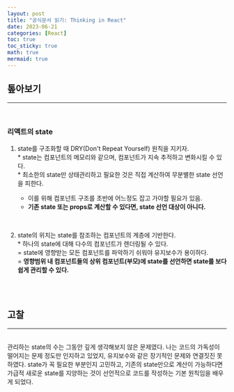 ```yaml
---
layout: post
title: "공식문서 읽기: Thinking in React"
date: 2023-06-21
categories: [React]
toc: true
toc_sticky: true
math: true
mermaid: true
---
```


## 톺아보기

---

<br>

### **리액트의 state**

1. state를 구조화할 때 DRY(Don't Repeat Yourself) 원칙을 지키자.  
   \* state는 컴포넌트의 메모리와 같으며, 컴포넌트가 지속 추적하고 변화시킬 수 있다.  
   \* 최소한의 state만 상태관리하고 필요한 것은 직접 계산하여 무분별한 state 선언을 피한다.

   - 이를 위해 컴포넌트 구조를 초반에 어느정도 잡고 가야할 필요가 있음.
   - **기존 state 또는 props로 계산할 수 있다면, state 선언 대상이 아니다.**

<br>

2. state의 위치는 state를 참조하는 컴포넌트의 계층에 기반한다.  
   \* 하나의 state에 대해 다수의 컴포넌트가 렌더링될 수 있다.  
    = state에 영향받는 모든 컴포넌트를 파악하기 쉬워야 유지보수가 용이하다.  
    = **영향범위 내 컴포넌트들의 상위 컴포넌트(부모)에 state를 선언하면 state를 보다 쉽게 관리할 수 있다.**

<br>
<br>

## 고찰

---

<br>
관리하는 state의 수는 그동안 깊게 생각해보지 않은 문제였다. 나는 코드의 가독성이 떨어지는 문제 정도만 인지하고 있었지, 유지보수와 같은 장기적인 문제와 연결짓진 못하였다.  
state가 꼭 필요한 부분인지 고민하고, 기존의 state만으로 계산이 가능하다면 가급적 새로운 state를 지양하는 것이 선언적으로 코드를 작성하는 기본 원칙임을 배우게 되었다.
